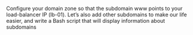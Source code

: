 Configure your domain zone so that the subdomain www points to your load-balancer IP (lb-01). Let’s also add other subdomains to make our life easier, and write a 
Bash script that will display information about subdomains
